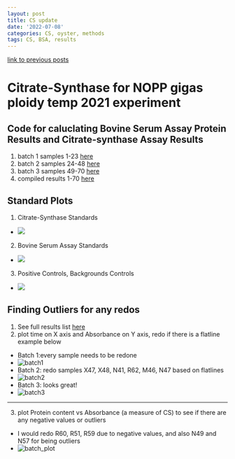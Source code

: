 ```yaml
---
layout: post
title: CS update
date: '2022-07-08'
categories: CS, oyster, methods
tags: CS, BSA, results
---
```

[link to previous posts](https://github.com/ocattau/notebook-2/blob/master/_posts/2021-12-06-CS7_BSAinspection.md)

# Citrate-Synthase for NOPP gigas ploidy temp 2021 experiment
## Code for caluclating Bovine Serum Assay Protein Results and Citrate-synthase Assay Results
1. batch 1 samples 1-23 [here](https://github.com/mattgeorgephd/NOPP-gigas-ploidy-temp/blob/main/202107_EXP2/citrate_synthase/CS%20script%20samples%201-23.Rmd)
2. batch 2 samples 24-48 [here](https://github.com/mattgeorgephd/NOPP-gigas-ploidy-temp/blob/main/202107_EXP2/citrate_synthase/CS%20script%20samples%2024-48.Rmd)
3. batch 3 samples 49-70 [here](https://github.com/mattgeorgephd/NOPP-gigas-ploidy-temp/blob/main/202107_EXP2/citrate_synthase/CS%20script%20samples%2048-72.Rmd)
4. compiled results 1-70 [here](https://github.com/mattgeorgephd/NOPP-gigas-ploidy-temp/blob/main/202107_EXP2/citrate_synthase/CS_script_results_all.Rmd)

## Standard Plots
1. Citrate-Synthase Standards 
- ![](https://raw.githubusercontent.com/mattgeorgephd/NOPP-gigas-ploidy-temp/main/202107_EXP2/citrate_synthase/plots/standards%20for%20CS%20samples%201-70.png)
2. Bovine Serum Assay Standards
- ![](https://raw.githubusercontent.com/mattgeorgephd/NOPP-gigas-ploidy-temp/main/202107_EXP2/citrate_synthase/plots/BSA%20standards%20samples%201-70.png)
3. Positive Controls, Backgrounds Controls
- ![](https://raw.githubusercontent.com/mattgeorgephd/NOPP-gigas-ploidy-temp/main/202107_EXP2/citrate_synthase/plots/positive%20control.png)

## Finding Outliers for any redos 
1. See full results list [here](https://raw.githubusercontent.com/mattgeorgephd/NOPP-gigas-ploidy-temp/main/202107_EXP2/citrate_synthase/results/result_1-70.csv)
2. plot time on X axis and Absorbance on Y axis, redo if there is a flatline example below 
- Batch 1:every sample needs to be redone
- ![batch1](https://raw.githubusercontent.com/mattgeorgephd/NOPP-gigas-ploidy-temp/main/202107_EXP2/citrate_synthase/plots/batch%201.png)
- Batch 2: redo samples X47, X48, N41, R62, M46, N47 based on flatlines
- ![batch2](https://raw.githubusercontent.com/mattgeorgephd/NOPP-gigas-ploidy-temp/main/202107_EXP2/citrate_synthase/plots/batch%202.png)
- Batch 3: looks great! 
- ![batch3](https://raw.githubusercontent.com/mattgeorgephd/NOPP-gigas-ploidy-temp/main/202107_EXP2/citrate_synthase/plots/batch%203.png)
___
3. plot Protein content vs Absorbance (a measure of CS) to see if there are any negative values or outliers 
- I would redo R60, R51, R59 due to negative values, and also N49 and N57 for being outliers
- ![batch_plot](https://raw.githubusercontent.com/mattgeorgephd/NOPP-gigas-ploidy-temp/main/202107_EXP2/citrate_synthase/plots/batch%20plot%20with%20labels.png)
